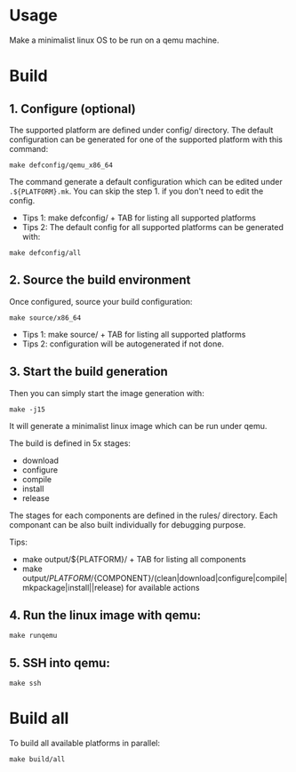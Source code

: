 # Usage
Make a minimalist linux OS to be run on a qemu machine.

# Build
## 1. Configure (optional)
The supported platform are defined under config/ directory.
The default configuration can be generated for one of the supported platform with this command:
```
make defconfig/qemu_x86_64
```

The command generate a default configuration which can be edited under `.${PLATFORM}.mk`.
You can skip the step 1. if you don't need to edit the config.

- Tips 1: make defconfig/ + TAB for listing all supported platforms
- Tips 2: The default config for all supported platforms can be generated with:
```
make defconfig/all
```

## 2. Source the build environment
Once configured, source your build configuration:
```
make source/x86_64
```

- Tips 1: make source/ + TAB for listing all supported platforms
- Tips 2: configuration will be autogenerated if not done.

## 3. Start the build generation
Then you can simply start the image generation with:
```
make -j15
```

It will generate a minimalist linux image which can be run under qemu.

The build is defined in 5x stages:
- download
- configure
- compile
- install
- release

The stages for each components are defined in the rules/ directory.
Each componant can be also built individually for debugging purpose.

Tips:
- make output/${PLATFORM}/ + TAB for listing all components
- make output/${PLATFORM}/${COMPONENT}/(clean|download|configure|compile|mkpackage|install||release) for available actions

## 4. Run the linux image with qemu:
```
make runqemu
```

## 5. SSH into qemu:
```
make ssh
```

# Build all
To build all available platforms in parallel:
```
make build/all
```
